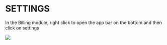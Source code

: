 # SETTINGS

In the Billing module, right click to open the app bar on the bottom and then click on settings

![](https://wiselibrary.blob.core.windows.net/docs/Windows/BillingSettings.png)
